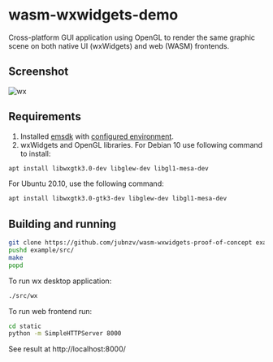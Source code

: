# wasm-wxwidgets-demo

Cross-platform GUI application using OpenGL to render the same graphic scene
on both native UI (wxWidgets) and web (WASM) frontends.

## Screenshot

![wx](./screenshot.png)

## Requirements

1. Installed [emsdk](https://github.com/juj/emsdk) with [configured environment](https://kripken.github.io/emscripten-site/docs/getting_started/downloads.html).
2. wxWidgets and OpenGL libraries. For Debian 10 use following command to install:
```bash
apt install libwxgtk3.0-dev libglew-dev libgl1-mesa-dev
```
For Ubuntu 20.10, use the following command:
```bash
apt install libwxgtk3.0-gtk3-dev libglew-dev libgl1-mesa-dev
```

## Building and running

```bash
git clone https://github.com/jubnzv/wasm-wxwidgets-proof-of-concept example
pushd example/src/
make
popd
```

To run wx desktop application:
```bash
./src/wx
```

To run web frontend run:
```bash
cd static
python -m SimpleHTTPServer 8000
```

See result at http://localhost:8000/
